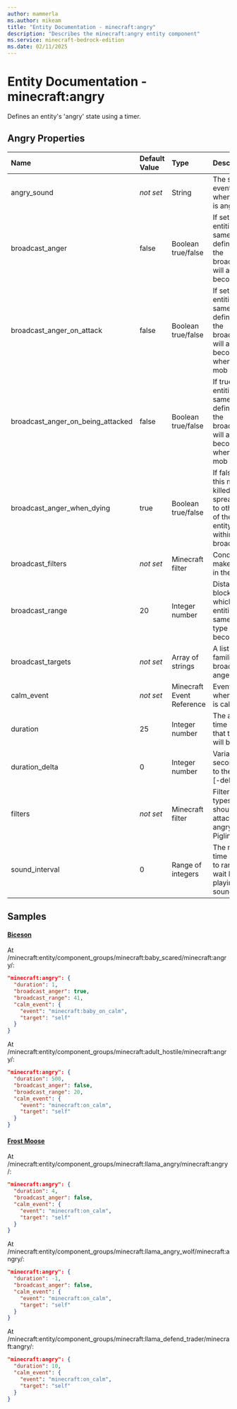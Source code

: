 ```yaml
---
author: mammerla
ms.author: mikeam
title: "Entity Documentation - minecraft:angry"
description: "Describes the minecraft:angry entity component"
ms.service: minecraft-bedrock-edition
ms.date: 02/11/2025 
---
```


# Entity Documentation - minecraft:angry

Defines an entity's 'angry' state using a timer.


## Angry Properties

|Name       |Default Value |Type |Description |Example Values |
|:----------|:-------------|:----|:-----------|:------------- |
| angry_sound | *not set* | String | The sound event to play when the mob is angry |  | 
| broadcast_anger | false | Boolean true/false | If set, other entities of the same entity definition within the broadcastRange will also become angry | Biceson: `true` | 
| broadcast_anger_on_attack | false | Boolean true/false | If set, other entities of the same entity definition within the broadcastRange will also become angry whenever this mob attacks |  | 
| broadcast_anger_on_being_attacked | false | Boolean true/false | If true, other entities of the same entity definition within the broadcastRange will also become angry whenever this mob is attacked |  | 
| broadcast_anger_when_dying | true | Boolean true/false | If false, when this mob is killed it does not spread its anger to other entities of the same entity definition within the broadcastRange |  | 
| broadcast_filters | *not set* | Minecraft filter | Conditions that make this entry in the list valid |  | 
| broadcast_range | 20 | Integer number | Distance in blocks within which other entities of the same entity type will become angry | Biceson: `41`, `20` | 
| broadcast_targets | *not set* | Array of strings | A list of entity families to broadcast anger to |  | 
| calm_event | *not set* | Minecraft Event Reference | Event to fire when this entity is calmed down | Biceson: `{"event":"minecraft:baby_on_calm","target":"self"}`, `{"event":"minecraft:on_calm","target":"self"}` | 
| duration | 25 | Integer number | The amount of time in seconds that the entity will be angry. | Biceson: `1`, `500`, Frost Moose: `4`, `-1`, `10` | 
| duration_delta | 0 | Integer number | Variance in seconds added to the duration [-delta, delta]. |  | 
| filters | *not set* | Minecraft filter | Filter out mob types that it should not attack while angry (other Piglins) |  | 
| sound_interval | 0 | Range of integers | The range of time in seconds to randomly wait before playing the sound again. |  | 

## Samples

#### [Biceson](https://github.com/microsoft/minecraft-samples/tree/main/addon_starter/2_entities/behavior_packs/aop_mobs/entities/biceson.behavior.json)

At /minecraft:entity/component_groups/minecraft:baby_scared/minecraft:angry/: 

```json
"minecraft:angry": {
  "duration": 1,
  "broadcast_anger": true,
  "broadcast_range": 41,
  "calm_event": {
    "event": "minecraft:baby_on_calm",
    "target": "self"
  }
}
```

At /minecraft:entity/component_groups/minecraft:adult_hostile/minecraft:angry/: 

```json
"minecraft:angry": {
  "duration": 500,
  "broadcast_anger": false,
  "broadcast_range": 20,
  "calm_event": {
    "event": "minecraft:on_calm",
    "target": "self"
  }
}
```

#### [Frost Moose](https://github.com/microsoft/minecraft-samples/tree/main/addon_starter/2_entities/behavior_packs/aop_mobs/entities/frost_moose.behavior.json)

At /minecraft:entity/component_groups/minecraft:llama_angry/minecraft:angry/: 

```json
"minecraft:angry": {
  "duration": 4,
  "broadcast_anger": false,
  "calm_event": {
    "event": "minecraft:on_calm",
    "target": "self"
  }
}
```

At /minecraft:entity/component_groups/minecraft:llama_angry_wolf/minecraft:angry/: 

```json
"minecraft:angry": {
  "duration": -1,
  "broadcast_anger": false,
  "calm_event": {
    "event": "minecraft:on_calm",
    "target": "self"
  }
}
```

At /minecraft:entity/component_groups/minecraft:llama_defend_trader/minecraft:angry/: 

```json
"minecraft:angry": {
  "duration": 10,
  "calm_event": {
    "event": "minecraft:on_calm",
    "target": "self"
  }
}
```
